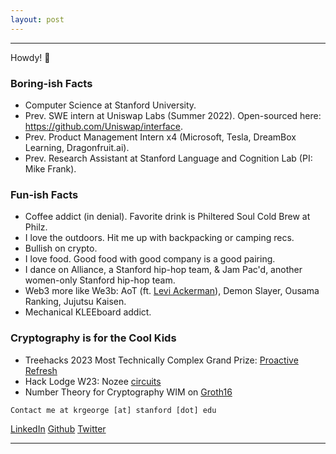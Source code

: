```yaml
---
layout: post
---
```


***
Howdy! 👋 

### Boring-ish Facts
* Computer Science at Stanford University.
* Prev. SWE intern at Uniswap Labs (Summer 2022). Open-sourced here: https://github.com/Uniswap/interface.
* Prev. Product Management Intern x4 (Microsoft, Tesla, DreamBox Learning, Dragonfruit.ai).
* Prev. Research Assistant at Stanford Language and Cognition Lab (PI: Mike Frank).


### Fun-ish Facts
* Coffee addict (in denial). Favorite drink is Philtered Soul Cold Brew at Philz.
* I love the outdoors. Hit me up with backpacking or camping recs.
* Bullish on crypto.
* I love food. Good food with good company is a good pairing.
* I dance on Alliance, a Stanford hip-hop team, & Jam Pac'd, another women-only Stanford hip-hop team.
* Web3 more like We3b: AoT (ft. [Levi Ackerman](https://youtu.be/WjiCS5Zj1hM)), Demon Slayer, Ousama Ranking, Jujutsu Kaisen.
* Mechanical KLEEboard addict.

### Cryptography is for the Cool Kids
* Treehacks 2023 Most Technically Complex Grand Prize: [Proactive Refresh](https://devpost.com/software/proactive-refresh)
* Hack Lodge W23: Nozee [circuits](https://github.com/emmaguo13/zk-blind) 
* Number Theory for Cryptography WIM on [Groth16](https://kayleegeorge.github.io/math110_WIM.pdf) 

```
Contact me at krgeorge [at] stanford [dot] edu
```
[LinkedIn](https://www.linkedin.com/in/kayleegeorge8/)
[Github](https://github.com/kayleegeorge)
[Twitter](https://twitter.com/kayrgeorge)

***
